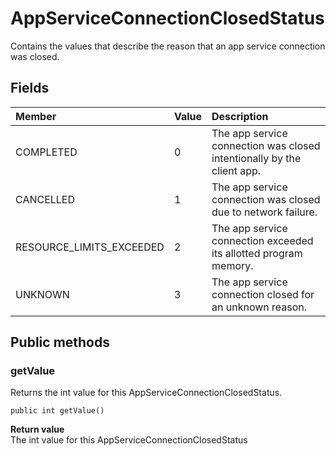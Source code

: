 # AppServiceConnectionClosedStatus
Contains the values that describe the reason that an app service connection was closed.

## Fields

|Member   |Value   |Description   |
|:--------|:-------|:-------------|
|COMPLETED |0 | The app service connection was closed intentionally by the client app. |
|CANCELLED |1 | The app service connection was closed due to network failure. |
|RESOURCE_LIMITS_EXCEEDED |2 | The app service connection exceeded its allotted program memory. |
|UNKNOWN |3 | The app service connection closed for an unknown reason.|

## Public methods

### getValue
Returns the int value for this AppServiceConnectionClosedStatus.

`public int getValue()`

**Return value**  
The int value for this AppServiceConnectionClosedStatus